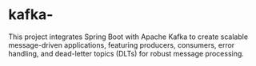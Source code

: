 # kafka-
This project integrates Spring Boot with Apache Kafka to create scalable message-driven applications, featuring producers, consumers, error handling, and dead-letter topics (DLTs) for robust message processing.
